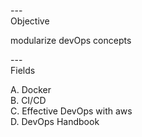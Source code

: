 
---\
Objective


modularize devOps concepts



---\
Fields


A. Docker\
B. CI/CD\
C. Effective DevOps with aws\
D. DevOps Handbook
